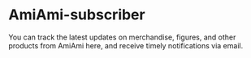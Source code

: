 # AmiAmi-subscriber
You can track the latest updates on merchandise, figures, and other products from AmiAmi here, and receive timely notifications via email.
